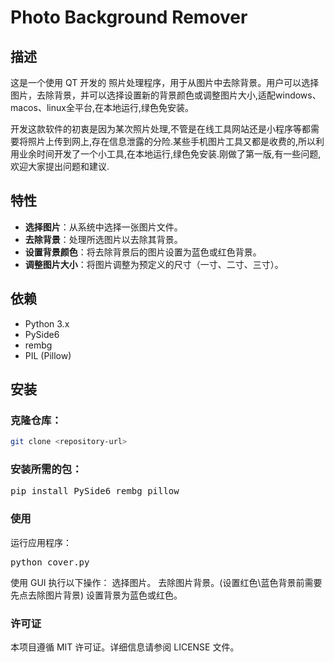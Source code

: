 # Photo Background Remover

## 描述

这是一个使用 QT 开发的 照片处理程序，用于从图片中去除背景。用户可以选择图片，去除背景，并可以选择设置新的背景颜色或调整图片大小,适配windows、macos、linux全平台,在本地运行,绿色免安装。

开发这款软件的初衷是因为某次照片处理,不管是在线工具网站还是小程序等都需要将照片上传到网上,存在信息泄露的分险.某些手机图片工具又都是收费的,所以利用业余时间开发了一个小工具,在本地运行,绿色免安装.刚做了第一版,有一些问题,欢迎大家提出问题和建议.

## 特性

- **选择图片**：从系统中选择一张图片文件。
- **去除背景**：处理所选图片以去除其背景。
- **设置背景颜色**：将去除背景后的图片设置为蓝色或红色背景。
- **调整图片大小**：将图片调整为预定义的尺寸（一寸、二寸、三寸）。

## 依赖

- Python 3.x
- PySide6
- rembg
- PIL (Pillow)

## 安装

### 克隆仓库：

```bash
git clone <repository-url>
```


### 安装所需的包：

<pre>pip install PySide6 rembg pillow </pre>

### 使用

运行应用程序：  <pre>python cover.py </pre>
使用 GUI 执行以下操作：
选择图片。
去除图片背景。(设置红色\蓝色背景前需要先点去除图片背景)
设置背景为蓝色或红色。


### 许可证

本项目遵循 MIT 许可证。详细信息请参阅 LICENSE 文件。
